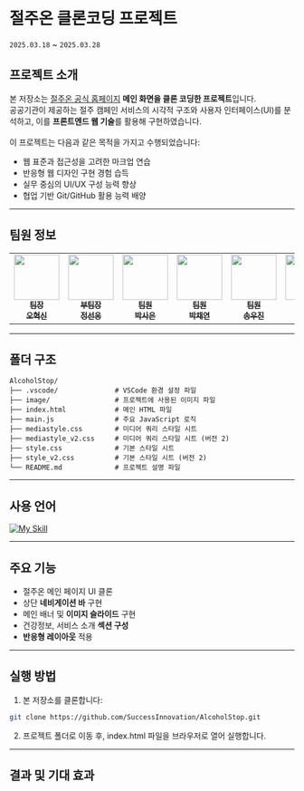 # 절주온 클론코딩 프로젝트
<code>2025.03.18</code> ~ <code>2025.03.28</code>  

## 프로젝트 소개

본 저장소는 [절주온 공식 홈페이지](https://www.khepi.or.kr/alcoholstop) **메인 화면을 클론 코딩한 프로젝트**입니다.  
공공기관이 제공하는 절주 캠페인 서비스의 시각적 구조와 사용자 인터페이스(UI)를 분석하고, 이를 **프론트엔드 웹 기술**를 활용해 구현하였습니다.  
<br/>
이 프로젝트는 다음과 같은 목적을 가지고 수행되었습니다:  
- 웹 표준과 접근성을 고려한 마크업 연습
- 반응형 웹 디자인 구현 경험 습득
- 실무 중심의 UI/UX 구성 능력 향상
- 협업 기반 Git/GitHub 활용 능력 배양

---
## 팀원 정보
<table>
  <tr>
    <td align="center"><a href="https://github.com/Hyukman818"><img src="https://github.com/Hyukman818.png" width="80px;" alt=""/><br /><sub><b>팀장<br/>오혁신</b></sub></a></td>
    <td align="center"><a href="https://github.com/jungsunwoong"><img src="https://github.com/jungsunwoong.png" width="80px;" alt=""/><br /><sub><b>부팀장<br/>정선웅</b></sub></a></td>
    <td align="center"><a href="https://github.com/saeun-park"><img src="https://github.com/saeun-park.png" width="80px;" alt=""/><br /><sub><b>팀원<br/>박사은</b></sub></a></td>
    <td align="center"><a href="https://github.com/maedachaeva"><img src="https://github.com/maedachaeva.png" width="80px;" alt=""/><br /><sub><b>팀원<br/>박채연</b></sub></a></td>
    <td align="center"><a href="https://github.com/woojeans7"><img src="https://github.com/woojeans7.png" width="80px;" alt=""/><br /><sub><b>팀원<br/>송우진</b></sub></a></td>
    <td align="center"><a href="https://github.com/yurissssss"><img src="https://github.com/yurissssss.png" width="80px;" alt=""/><br /><sub><b>팀원<br/>신유리</b></sub></a></td>
    <td align="center"><a href="https://github.com/dahyoon"><img src="https://github.com/dahyoon.png" width="80px;" alt=""/><br /><sub><b>팀원<br/>안다윤</b></sub></a></td>
    <td align="center"><a href="https://github.com/kthrc"><img src="https://github.com/kthrc.png" width="80px;" alt=""/><br /><sub><b>팀원<br/>최유정</b></sub></a></td>
  </tr>
</table>

---
## 폴더 구조
```plain text
AlcoholStop/
├── .vscode/              # VSCode 환경 설정 파일
├── image/                # 프로젝트에 사용된 이미지 파일
├── index.html            # 메인 HTML 파일
├── main.js               # 주요 JavaScript 로직
├── mediastyle.css        # 미디어 쿼리 스타일 시트
├── mediastyle_v2.css     # 미디어 쿼리 스타일 시트 (버전 2)
├── style.css             # 기본 스타일 시트
├── style_v2.css          # 기본 스타일 시트 (버전 2)
└── README.md             # 프로젝트 설명 파일
```

---
## 사용 언어
[![My Skill](https://skillicons.dev/icons?i=html,css,js)](https://skillicons.dev)

---

## 주요 기능
- 절주온 메인 페이지 UI 클론
- 상단 **네비게이션 바** 구현
- 메인 배너 및 **이미지 슬라이드** 구현
- 건강정보, 서비스 소개 **섹션 구성**
- **반응형 레이아웃** 적용

---
## 실행 방법
1. 본 저장소를 클론합니다:

```bash
git clone https://github.com/SuccessInnovation/AlcoholStop.git
```

2.	프로젝트 폴더로 이동 후, index.html 파일을 브라우저로 열어 실행합니다.

--- 
## 결과 및 기대 효과
